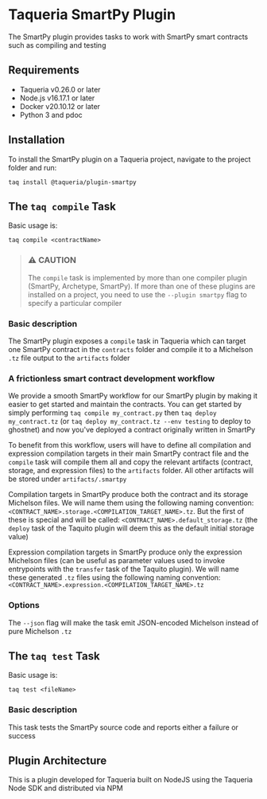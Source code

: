 # Taqueria SmartPy Plugin

The SmartPy plugin provides tasks to work with SmartPy smart contracts such as compiling and testing

## Requirements

- Taqueria v0.26.0 or later
- Node.js v16.17.1 or later
- Docker v20.10.12 or later
- Python 3 and pdoc

## Installation

To install the SmartPy plugin on a Taqueria project, navigate to the project folder and run:

```shell
taq install @taqueria/plugin-smartpy
```

## The `taq compile` Task

Basic usage is:

```shell
taq compile <contractName>
```

> ### :warning: CAUTION
> The `compile` task is implemented by more than one compiler plugin (SmartPy, Archetype, SmartPy). If more than one of these plugins are installed on a project, you need to use the `--plugin smartpy` flag to specify a particular compiler

### Basic description
The SmartPy plugin exposes a `compile` task in Taqueria which can target one SmartPy contract in the `contracts` folder and compile it to a Michelson `.tz` file output to the `artifacts` folder

### A frictionless smart contract development workflow
We provide a smooth SmartPy workflow for our SmartPy plugin by making it easier to get started and maintain the contracts. You can get started by simply performing `taq compile my_contract.py` then `taq deploy my_contract.tz` (or `taq deploy my_contract.tz --env testing` to deploy to ghostnet) and now you've deployed a contract originally written in SmartPy

To benefit from this workflow, users will have to define all compilation and expression compilation targets in their main SmartPy contract file and the `compile` task will compile them all and copy the relevant artifacts (contract, storage, and expression files) to the `artifacts` folder. All other artifacts will be stored under `artifacts/.smartpy`

Compilation targets in SmartPy produce both the contract and its storage Michelson files. We will name them using the following naming convention: `<CONTRACT_NAME>.storage.<COMPILATION_TARGET_NAME>.tz`. But the first of these is special and will be called: `<CONTRACT_NAME>.default_storage.tz` (the `deploy` task of the Taquito plugin will deem this as the default initial storage value)

Expression compilation targets in SmartPy produce only the expression Michelson files (can be useful as parameter values used to invoke entrypoints with the `transfer` task of the Taquito plugin). We will name these generated `.tz` files using the following naming convention: `<CONTRACT_NAME>.expression.<COMPILATION_TARGET_NAME>.tz`

### Options

The `--json` flag will make the task emit JSON-encoded Michelson instead of pure Michelson `.tz`

## The `taq test` Task

Basic usage is:

```shell
taq test <fileName>
```

### Basic description
This task tests the SmartPy source code and reports either a failure or success

## Plugin Architecture

This is a plugin developed for Taqueria built on NodeJS using the Taqueria Node SDK and distributed via NPM